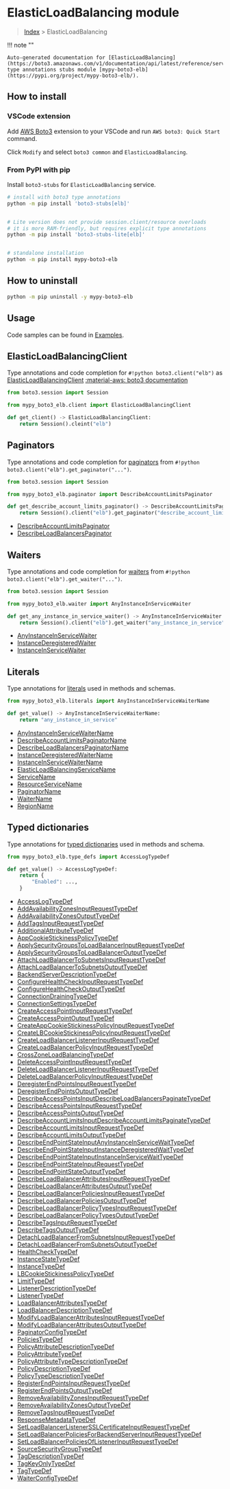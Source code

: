 #  ElasticLoadBalancing module

> [Index](../README.md) > ElasticLoadBalancing

!!! note ""

    Auto-generated documentation for [ElasticLoadBalancing](https://boto3.amazonaws.com/v1/documentation/api/latest/reference/services/elb.html#ElasticLoadBalancing)
    type annotations stubs module [mypy-boto3-elb](https://pypi.org/project/mypy-boto3-elb/).

## How to install

### VSCode extension

Add [AWS Boto3](https://marketplace.visualstudio.com/items?itemName=Boto3typed.boto3-ide)
extension to your VSCode and run `AWS boto3: Quick Start` command.

Click `Modify` and select `boto3 common` and `ElasticLoadBalancing`.

### From PyPI with pip

Install `boto3-stubs` for `ElasticLoadBalancing` service.

```bash
# install with boto3 type annotations
python -m pip install 'boto3-stubs[elb]'


# Lite version does not provide session.client/resource overloads
# it is more RAM-friendly, but requires explicit type annotations
python -m pip install 'boto3-stubs-lite[elb]'


# standalone installation
python -m pip install mypy-boto3-elb
```



## How to uninstall

```bash
python -m pip uninstall -y mypy-boto3-elb
```

## Usage

Code samples can be found in [Examples](./usage.md).

## ElasticLoadBalancingClient

Type annotations and code completion for  `#!python boto3.client("elb")` as [ElasticLoadBalancingClient](./client.md)
[:material-aws: boto3 documentation](https://boto3.amazonaws.com/v1/documentation/api/latest/reference/services/elb.html#ElasticLoadBalancing.Client)

```python title="Usage example"
from boto3.session import Session

from mypy_boto3_elb.client import ElasticLoadBalancingClient

def get_client() -> ElasticLoadBalancingClient:
    return Session().cleint("elb")
```


## Paginators

Type annotations and code completion for [paginators](./paginators.md)
from `#!python boto3.client("elb").get_paginator("...")`.

```python title="Usage example"
from boto3.session import Session

from mypy_boto3_elb.paginator import DescribeAccountLimitsPaginator

def get_describe_account_limits_paginator() -> DescribeAccountLimitsPaginator:
    return Session().client("elb").get_paginator("describe_account_limits"))
```

- [DescribeAccountLimitsPaginator](./paginators.md#describeaccountlimitspaginator)
- [DescribeLoadBalancersPaginator](./paginators.md#describeloadbalancerspaginator)




## Waiters

Type annotations and code completion for [waiters](./waiters.md)
from `#!python boto3.client("elb").get_waiter("...")`.

```python title="Usage example"
from boto3.session import Session

from mypy_boto3_elb.waiter import AnyInstanceInServiceWaiter

def get_any_instance_in_service_waiter() -> AnyInstanceInServiceWaiter:
    return Session().client("elb").get_waiter("any_instance_in_service")
```

- [AnyInstanceInServiceWaiter](./waiters.md#anyinstanceinservicewaiter)
- [InstanceDeregisteredWaiter](./waiters.md#instancederegisteredwaiter)
- [InstanceInServiceWaiter](./waiters.md#instanceinservicewaiter)







## Literals

Type annotations for [literals](./literals.md) used in methods and schemas.

```python title="Usage example"
from mypy_boto3_elb.literals import AnyInstanceInServiceWaiterName

def get_value() -> AnyInstanceInServiceWaiterName:
    return "any_instance_in_service"
```

- [AnyInstanceInServiceWaiterName](./literals.md#anyinstanceinservicewaitername)
- [DescribeAccountLimitsPaginatorName](./literals.md#describeaccountlimitspaginatorname)
- [DescribeLoadBalancersPaginatorName](./literals.md#describeloadbalancerspaginatorname)
- [InstanceDeregisteredWaiterName](./literals.md#instancederegisteredwaitername)
- [InstanceInServiceWaiterName](./literals.md#instanceinservicewaitername)
- [ElasticLoadBalancingServiceName](./literals.md#elasticloadbalancingservicename)
- [ServiceName](./literals.md#servicename)
- [ResourceServiceName](./literals.md#resourceservicename)
- [PaginatorName](./literals.md#paginatorname)
- [WaiterName](./literals.md#waitername)
- [RegionName](./literals.md#regionname)




## Typed dictionaries

Type annotations for [typed dictionaries](./type_defs.md) used in methods and schema.

```python title="Usage example"
from mypy_boto3_elb.type_defs import AccessLogTypeDef

def get_value() -> AccessLogTypeDef:
    return {
        "Enabled": ...,
    }
```

- [AccessLogTypeDef](./type_defs.md#accesslogtypedef)
- [AddAvailabilityZonesInputRequestTypeDef](./type_defs.md#addavailabilityzonesinputrequesttypedef)
- [AddAvailabilityZonesOutputTypeDef](./type_defs.md#addavailabilityzonesoutputtypedef)
- [AddTagsInputRequestTypeDef](./type_defs.md#addtagsinputrequesttypedef)
- [AdditionalAttributeTypeDef](./type_defs.md#additionalattributetypedef)
- [AppCookieStickinessPolicyTypeDef](./type_defs.md#appcookiestickinesspolicytypedef)
- [ApplySecurityGroupsToLoadBalancerInputRequestTypeDef](./type_defs.md#applysecuritygroupstoloadbalancerinputrequesttypedef)
- [ApplySecurityGroupsToLoadBalancerOutputTypeDef](./type_defs.md#applysecuritygroupstoloadbalanceroutputtypedef)
- [AttachLoadBalancerToSubnetsInputRequestTypeDef](./type_defs.md#attachloadbalancertosubnetsinputrequesttypedef)
- [AttachLoadBalancerToSubnetsOutputTypeDef](./type_defs.md#attachloadbalancertosubnetsoutputtypedef)
- [BackendServerDescriptionTypeDef](./type_defs.md#backendserverdescriptiontypedef)
- [ConfigureHealthCheckInputRequestTypeDef](./type_defs.md#configurehealthcheckinputrequesttypedef)
- [ConfigureHealthCheckOutputTypeDef](./type_defs.md#configurehealthcheckoutputtypedef)
- [ConnectionDrainingTypeDef](./type_defs.md#connectiondrainingtypedef)
- [ConnectionSettingsTypeDef](./type_defs.md#connectionsettingstypedef)
- [CreateAccessPointInputRequestTypeDef](./type_defs.md#createaccesspointinputrequesttypedef)
- [CreateAccessPointOutputTypeDef](./type_defs.md#createaccesspointoutputtypedef)
- [CreateAppCookieStickinessPolicyInputRequestTypeDef](./type_defs.md#createappcookiestickinesspolicyinputrequesttypedef)
- [CreateLBCookieStickinessPolicyInputRequestTypeDef](./type_defs.md#createlbcookiestickinesspolicyinputrequesttypedef)
- [CreateLoadBalancerListenerInputRequestTypeDef](./type_defs.md#createloadbalancerlistenerinputrequesttypedef)
- [CreateLoadBalancerPolicyInputRequestTypeDef](./type_defs.md#createloadbalancerpolicyinputrequesttypedef)
- [CrossZoneLoadBalancingTypeDef](./type_defs.md#crosszoneloadbalancingtypedef)
- [DeleteAccessPointInputRequestTypeDef](./type_defs.md#deleteaccesspointinputrequesttypedef)
- [DeleteLoadBalancerListenerInputRequestTypeDef](./type_defs.md#deleteloadbalancerlistenerinputrequesttypedef)
- [DeleteLoadBalancerPolicyInputRequestTypeDef](./type_defs.md#deleteloadbalancerpolicyinputrequesttypedef)
- [DeregisterEndPointsInputRequestTypeDef](./type_defs.md#deregisterendpointsinputrequesttypedef)
- [DeregisterEndPointsOutputTypeDef](./type_defs.md#deregisterendpointsoutputtypedef)
- [DescribeAccessPointsInputDescribeLoadBalancersPaginateTypeDef](./type_defs.md#describeaccesspointsinputdescribeloadbalancerspaginatetypedef)
- [DescribeAccessPointsInputRequestTypeDef](./type_defs.md#describeaccesspointsinputrequesttypedef)
- [DescribeAccessPointsOutputTypeDef](./type_defs.md#describeaccesspointsoutputtypedef)
- [DescribeAccountLimitsInputDescribeAccountLimitsPaginateTypeDef](./type_defs.md#describeaccountlimitsinputdescribeaccountlimitspaginatetypedef)
- [DescribeAccountLimitsInputRequestTypeDef](./type_defs.md#describeaccountlimitsinputrequesttypedef)
- [DescribeAccountLimitsOutputTypeDef](./type_defs.md#describeaccountlimitsoutputtypedef)
- [DescribeEndPointStateInputAnyInstanceInServiceWaitTypeDef](./type_defs.md#describeendpointstateinputanyinstanceinservicewaittypedef)
- [DescribeEndPointStateInputInstanceDeregisteredWaitTypeDef](./type_defs.md#describeendpointstateinputinstancederegisteredwaittypedef)
- [DescribeEndPointStateInputInstanceInServiceWaitTypeDef](./type_defs.md#describeendpointstateinputinstanceinservicewaittypedef)
- [DescribeEndPointStateInputRequestTypeDef](./type_defs.md#describeendpointstateinputrequesttypedef)
- [DescribeEndPointStateOutputTypeDef](./type_defs.md#describeendpointstateoutputtypedef)
- [DescribeLoadBalancerAttributesInputRequestTypeDef](./type_defs.md#describeloadbalancerattributesinputrequesttypedef)
- [DescribeLoadBalancerAttributesOutputTypeDef](./type_defs.md#describeloadbalancerattributesoutputtypedef)
- [DescribeLoadBalancerPoliciesInputRequestTypeDef](./type_defs.md#describeloadbalancerpoliciesinputrequesttypedef)
- [DescribeLoadBalancerPoliciesOutputTypeDef](./type_defs.md#describeloadbalancerpoliciesoutputtypedef)
- [DescribeLoadBalancerPolicyTypesInputRequestTypeDef](./type_defs.md#describeloadbalancerpolicytypesinputrequesttypedef)
- [DescribeLoadBalancerPolicyTypesOutputTypeDef](./type_defs.md#describeloadbalancerpolicytypesoutputtypedef)
- [DescribeTagsInputRequestTypeDef](./type_defs.md#describetagsinputrequesttypedef)
- [DescribeTagsOutputTypeDef](./type_defs.md#describetagsoutputtypedef)
- [DetachLoadBalancerFromSubnetsInputRequestTypeDef](./type_defs.md#detachloadbalancerfromsubnetsinputrequesttypedef)
- [DetachLoadBalancerFromSubnetsOutputTypeDef](./type_defs.md#detachloadbalancerfromsubnetsoutputtypedef)
- [HealthCheckTypeDef](./type_defs.md#healthchecktypedef)
- [InstanceStateTypeDef](./type_defs.md#instancestatetypedef)
- [InstanceTypeDef](./type_defs.md#instancetypedef)
- [LBCookieStickinessPolicyTypeDef](./type_defs.md#lbcookiestickinesspolicytypedef)
- [LimitTypeDef](./type_defs.md#limittypedef)
- [ListenerDescriptionTypeDef](./type_defs.md#listenerdescriptiontypedef)
- [ListenerTypeDef](./type_defs.md#listenertypedef)
- [LoadBalancerAttributesTypeDef](./type_defs.md#loadbalancerattributestypedef)
- [LoadBalancerDescriptionTypeDef](./type_defs.md#loadbalancerdescriptiontypedef)
- [ModifyLoadBalancerAttributesInputRequestTypeDef](./type_defs.md#modifyloadbalancerattributesinputrequesttypedef)
- [ModifyLoadBalancerAttributesOutputTypeDef](./type_defs.md#modifyloadbalancerattributesoutputtypedef)
- [PaginatorConfigTypeDef](./type_defs.md#paginatorconfigtypedef)
- [PoliciesTypeDef](./type_defs.md#policiestypedef)
- [PolicyAttributeDescriptionTypeDef](./type_defs.md#policyattributedescriptiontypedef)
- [PolicyAttributeTypeDef](./type_defs.md#policyattributetypedef)
- [PolicyAttributeTypeDescriptionTypeDef](./type_defs.md#policyattributetypedescriptiontypedef)
- [PolicyDescriptionTypeDef](./type_defs.md#policydescriptiontypedef)
- [PolicyTypeDescriptionTypeDef](./type_defs.md#policytypedescriptiontypedef)
- [RegisterEndPointsInputRequestTypeDef](./type_defs.md#registerendpointsinputrequesttypedef)
- [RegisterEndPointsOutputTypeDef](./type_defs.md#registerendpointsoutputtypedef)
- [RemoveAvailabilityZonesInputRequestTypeDef](./type_defs.md#removeavailabilityzonesinputrequesttypedef)
- [RemoveAvailabilityZonesOutputTypeDef](./type_defs.md#removeavailabilityzonesoutputtypedef)
- [RemoveTagsInputRequestTypeDef](./type_defs.md#removetagsinputrequesttypedef)
- [ResponseMetadataTypeDef](./type_defs.md#responsemetadatatypedef)
- [SetLoadBalancerListenerSSLCertificateInputRequestTypeDef](./type_defs.md#setloadbalancerlistenersslcertificateinputrequesttypedef)
- [SetLoadBalancerPoliciesForBackendServerInputRequestTypeDef](./type_defs.md#setloadbalancerpoliciesforbackendserverinputrequesttypedef)
- [SetLoadBalancerPoliciesOfListenerInputRequestTypeDef](./type_defs.md#setloadbalancerpoliciesoflistenerinputrequesttypedef)
- [SourceSecurityGroupTypeDef](./type_defs.md#sourcesecuritygrouptypedef)
- [TagDescriptionTypeDef](./type_defs.md#tagdescriptiontypedef)
- [TagKeyOnlyTypeDef](./type_defs.md#tagkeyonlytypedef)
- [TagTypeDef](./type_defs.md#tagtypedef)
- [WaiterConfigTypeDef](./type_defs.md#waiterconfigtypedef)

